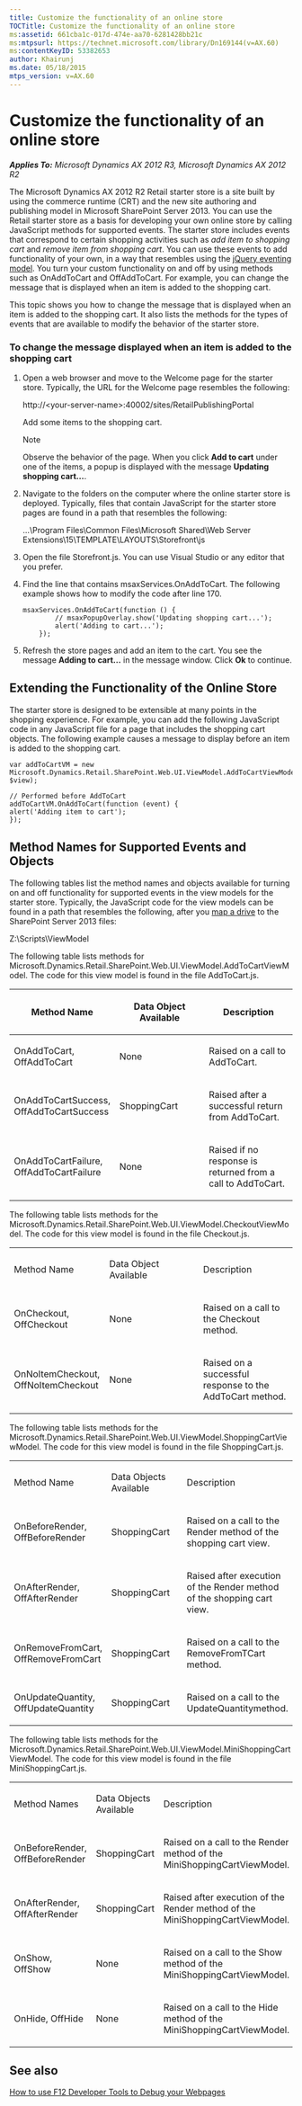 ```yaml
---
title: Customize the functionality of an online store
TOCTitle: Customize the functionality of an online store
ms:assetid: 661cba1c-017d-474e-aa70-6281428bb21c
ms:mtpsurl: https://technet.microsoft.com/library/Dn169144(v=AX.60)
ms:contentKeyID: 53382653
author: Khairunj
ms.date: 05/18/2015
mtps_version: v=AX.60
---
```


# Customize the functionality of an online store 


_**Applies To:** Microsoft Dynamics AX 2012 R3, Microsoft Dynamics AX 2012 R2_

The Microsoft Dynamics AX 2012 R2 Retail starter store is a site built by using the commerce runtime (CRT) and the new site authoring and publishing model in Microsoft SharePoint Server 2013. You can use the Retail starter store as a basis for developing your own online store by calling JavaScript methods for supported events. The starter store includes events that correspond to certain shopping activities such as *add item to shopping cart* and *remove item from shopping cart*. You can use these events to add functionality of your own, in a way that resembles using the [jQuery eventing model](https://go.microsoft.com/fwlink/?linkid=296268&clcid=0x409). You turn your custom functionality on and off by using methods such as OnAddToCart and OffAddToCart. For example, you can change the message that is displayed when an item is added to the shopping cart.

This topic shows you how to change the message that is displayed when an item is added to the shopping cart. It also lists the methods for the types of events that are available to modify the behavior of the starter store.

### To change the message displayed when an item is added to the shopping cart

1.  Open a web browser and move to the Welcome page for the starter store. Typically, the URL for the Welcome page resembles the following:
    
    http://\<your-server-name\>:40002/sites/RetailPublishingPortal
    
    Add some items to the shopping cart.
    

    > [!NOTE]
    > <P>Observe the behavior of the page. When you click <STRONG>Add to cart</STRONG> under one of the items, a popup is displayed with the message <STRONG>Updating shopping cart…</STRONG>.</P>



2.  Navigate to the folders on the computer where the online starter store is deployed. Typically, files that contain JavaScript for the starter store pages are found in a path that resembles the following:
    
    …\\Program Files\\Common Files\\Microsoft Shared\\Web Server Extensions\\15\\TEMPLATE\\LAYOUTS\\Storefront\\js

3.  Open the file Storefront.js. You can use Visual Studio or any editor that you prefer.

4.  Find the line that contains msaxServices.OnAddToCart. The following example shows how to modify the code after line 170.
    
        msaxServices.OnAddToCart(function () {
                // msaxPopupOverlay.show('Updating shopping cart...');
                alert('Adding to cart...');
            });

5.  Refresh the store pages and add an item to the cart. You see the message **Adding to cart…** in the message window. Click **Ok** to continue.

## Extending the Functionality of the Online Store

The starter store is designed to be extensible at many points in the shopping experience. For example, you can add the following JavaScript code in any JavaScript file for a page that includes the shopping cart objects. The following example causes a message to display before an item is added to the shopping cart.

    var addToCartVM = new Microsoft.Dynamics.Retail.SharePoint.Web.UI.ViewModel.AddToCartViewModel(services, $view);
    
    // Performed before AddToCart
    addToCartVM.OnAddToCart(function (event) {
    alert('Adding item to cart');
    });

## Method Names for Supported Events and Objects

The following tables list the method names and objects available for turning on and off functionality for supported events in the view models for the starter store. Typically, the JavaScript code for the view models can be found in a path that resembles the following, after you [map a drive](map-a-network-drive-to-the-sharepoint-2013-files-for-online-stores.md) to the SharePoint Server 2013 files:

Z:\\Scripts\\ViewModel

The following table lists methods for Microsoft.Dynamics.Retail.SharePoint.Web.UI.ViewModel.AddToCartViewModel. The code for this view model is found in the file AddToCart.js.

<table>
<colgroup>
<col style="width: 33%" />
<col style="width: 33%" />
<col style="width: 33%" />
</colgroup>
<thead>
<tr class="header">
<th><p>Method Name</p></th>
<th><p>Data Object Available</p></th>
<th><p>Description</p></th>
</tr>
</thead>
<tbody>
<tr class="odd">
<td><p>OnAddToCart, OffAddToCart</p></td>
<td><p>None</p></td>
<td><p>Raised on a call to AddToCart.</p></td>
</tr>
<tr class="even">
<td><p>OnAddToCartSuccess, OffAddToCartSuccess</p></td>
<td><p>ShoppingCart</p></td>
<td><p>Raised after a successful return from AddToCart.</p></td>
</tr>
<tr class="odd">
<td><p>OnAddToCartFailure, OffAddToCartFailure</p></td>
<td><p>None</p></td>
<td><p>Raised if no response is returned from a call to AddToCart.</p></td>
</tr>
</tbody>
</table>


The following table lists methods for the Microsoft.Dynamics.Retail.SharePoint.Web.UI.ViewModel.CheckoutViewModel. The code for this view model is found in the file Checkout.js.

<table>
<colgroup>
<col style="width: 33%" />
<col style="width: 33%" />
<col style="width: 33%" />
</colgroup>
<tbody>
<tr class="odd">
<td><p>Method Name</p></td>
<td><p>Data Object Available</p></td>
<td><p>Description</p></td>
</tr>
<tr class="even">
<td><p>OnCheckout, OffCheckout</p></td>
<td><p>None</p></td>
<td><p>Raised on a call to the Checkout method.</p></td>
</tr>
<tr class="odd">
<td><p>OnNoItemCheckout, OffNoItemCheckout</p></td>
<td><p>None</p></td>
<td><p>Raised on a successful response to the AddToCart method.</p></td>
</tr>
</tbody>
</table>


The following table lists methods for the Microsoft.Dynamics.Retail.SharePoint.Web.UI.ViewModel.ShoppingCartViewModel. The code for this view model is found in the file ShoppingCart.js.

<table>
<colgroup>
<col style="width: 33%" />
<col style="width: 33%" />
<col style="width: 33%" />
</colgroup>
<tbody>
<tr class="odd">
<td><p>Method Name</p></td>
<td><p>Data Objects Available</p></td>
<td><p>Description</p></td>
</tr>
<tr class="even">
<td><p>OnBeforeRender, OffBeforeRender</p></td>
<td><p>ShoppingCart</p></td>
<td><p>Raised on a call to the Render method of the shopping cart view.</p></td>
</tr>
<tr class="odd">
<td><p>OnAfterRender, OffAfterRender</p></td>
<td><p>ShoppingCart</p></td>
<td><p>Raised after execution of the Render method of the shopping cart view.</p></td>
</tr>
<tr class="even">
<td><p>OnRemoveFromCart, OffRemoveFromCart</p></td>
<td><p>ShoppingCart</p></td>
<td><p>Raised on a call to the RemoveFromTCart method.</p></td>
</tr>
<tr class="odd">
<td><p>OnUpdateQuantity, OffUpdateQuantity</p></td>
<td><p>ShoppingCart</p></td>
<td><p>Raised on a call to the UpdateQuantitymethod.</p></td>
</tr>
</tbody>
</table>


The following table lists methods for the Microsoft.Dynamics.Retail.SharePoint.Web.UI.ViewModel.MiniShoppingCartViewModel. The code for this view model is found in the file MiniShoppingCart.js.

<table>
<colgroup>
<col style="width: 33%" />
<col style="width: 33%" />
<col style="width: 33%" />
</colgroup>
<tbody>
<tr class="odd">
<td><p>Method Names</p></td>
<td><p>Data Objects Available</p></td>
<td><p>Description</p></td>
</tr>
<tr class="even">
<td><p>OnBeforeRender, OffBeforeRender</p></td>
<td><p>ShoppingCart</p></td>
<td><p>Raised on a call to the Render method of the MiniShoppingCartViewModel.</p></td>
</tr>
<tr class="odd">
<td><p>OnAfterRender, OffAfterRender</p></td>
<td><p>ShoppingCart</p></td>
<td><p>Raised after execution of the Render method of the MiniShoppingCartViewModel.</p></td>
</tr>
<tr class="even">
<td><p>OnShow, OffShow</p></td>
<td><p>None</p></td>
<td><p>Raised on a call to the Show method of the MiniShoppingCartViewModel.</p></td>
</tr>
<tr class="odd">
<td><p>OnHide, OffHide</p></td>
<td><p>None</p></td>
<td><p>Raised on a call to the Hide method of the MiniShoppingCartViewModel.</p></td>
</tr>
</tbody>
</table>


## See also

[How to use F12 Developer Tools to Debug your Webpages](https://go.microsoft.com/fwlink/?linkid=294914&clcid=0x409)

  


